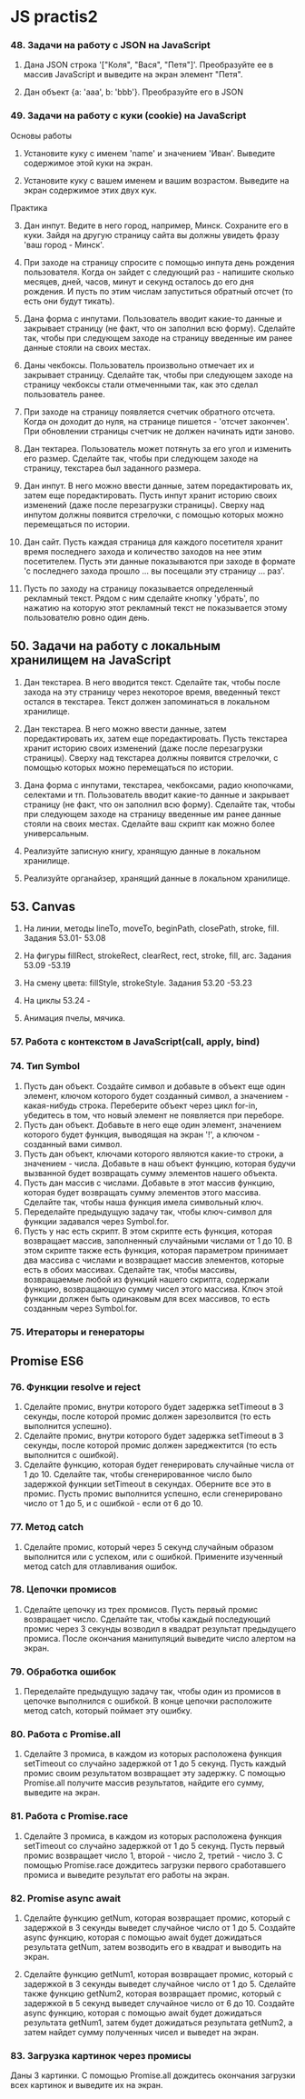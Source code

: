 # JS practis2

### 48. Задачи на работу с JSON на JavaScript
1. Дана JSON строка '["Коля", "Вася", "Петя"]'. Преобразуйте ее в массив JavaScript и выведите на экран элемент "Петя".

2. Дан объект {a: 'aaa', b: 'bbb'}. Преобразуйте его в JSON

### 49. Задачи на работу с куки (cookie) на JavaScript

Основы работы

1. Установите куку с именем 'name' и значением 'Иван'. Выведите содержимое этой куки на экран. 

2. Установите куку с вашем именем и вашим возрастом. Выведите на экран содержимое этих двух кук. 

Практика

3. Дан инпут. Ведите в него город, например, Минск. Сохраните его в куки. Зайдя на другую страницу сайта вы должны увидеть фразу 'ваш город - Минск'.

4. При заходе на страницу спросите с помощью инпута день рождения пользователя. Когда он зайдет с следующий раз - напишите сколько месяцев, дней, часов, минут и секунд осталось до его дня рождения. И пусть по этим числам запуститься обратный отсчет (то есть они будут тикать).

5. Дана форма с инпутами. Пользователь вводит какие-то данные и закрывает страницу (не факт, что он заполнил всю форму). Сделайте так, чтобы при следующем заходе на страницу введенные им ранее данные стояли на своих местах.

6. Даны чекбоксы. Пользователь произвольно отмечает их и закрывает страницу. Сделайте так, чтобы при следующем заходе на страницу чекбоксы стали отмеченными так, как это сделал пользователь ранее. 

7. При заходе на страницу появляется счетчик обратного отсчета. Когда он доходит до нуля, на странице пишется - 'отсчет закончен'. При обновлении страницы счетчик не должен начинать идти заново. 

8. Дан тектареа. Пользователь может потянуть за его угол и изменить его размер. Сделайте так, чтобы при следующем заходе на страницу, текстареа был заданного размера.

9. Дан инпут. В него можно ввести данные, затем поредактировать их, затем еще поредактировать. Пусть инпут хранит историю своих изменений (даже после перезагрузки страницы). Сверху над инпутом должны появится стрелочки, с помощью которых можно перемещаться по истории. 

10. Дан сайт. Пусть каждая страница для каждого посетителя хранит время последнего захода и количество заходов на нее этим посетителем. Пусть эти данные показываются при заходе в формате 'с последнего захода прошло ... вы посещали эту страницу ... раз'. 

11. Пусть по заходу на страницу показывается определенный рекламный текст. Рядом с ним сделайте кнопку 'убрать', по нажатию на которую этот рекламный текст не показывается этому пользователю ровно один день.

## 50. Задачи на работу с локальным хранилищем на JavaScript

1. Дан текстареа. В него вводится текст. Сделайте так, чтобы после захода на эту страницу через некоторое время, введенный текст остался в текстареа. Текст должен запоминаться в локальном хранилище.

2. Дан текстареа. В него можно ввести данные, затем поредактировать их, затем еще поредактировать. Пусть текстареа хранит историю своих изменений (даже после перезагрузки страницы). Сверху над текстареа должны появится стрелочки, с помощью которых можно перемещаться по истории.

3. Дана форма с инпутами, текстареа, чекбоксами, радио кнопочками, селектами и тп. Пользователь вводит какие-то данные и закрывает страницу (не факт, что он заполнил всю форму). Сделайте так, чтобы при следующем заходе на страницу введенные им ранее данные стояли на своих местах. Сделайте ваш скрипт как можно более универсальным.

4. Реализуйте записную книгу, хранящую данные в локальном хранилище.

5. Реализуйте органайзер, хранящий данные в локальном хранилище.

## 53. Canvas

1. На линии, методы lineTo, moveTo, beginPath, closePath, stroke, fill. Задания 53.01- 53.08

2. На фигуры fillRect, strokeRect, clearRect, rect, stroke, fill, arc. Задания 53.09 -53.19

3. На смену цвета: fillStyle, strokeStyle. Задания 53.20 -53.23

4. На циклы 53.24 -

5. Анимация пчелы, мячика.

### 57. Pаботa с контекстом в JavaScript(call, apply, bind)

### 74. Тип Symbol

1. Пусть дан объект. Создайте символ и добавьте в объект еще один элемент, ключом которого будет созданный символ, а значением - какая-нибудь строка. Переберите объект через цикл for-in, убедитесь в том, что новый элемент не появляется при переборе.
2. Пусть дан объект. Добавьте в него еще один элемент, значением которого будет функция, выводящая на экран '!', а ключом - созданный вами символ.
3. Пусть дан объект, ключами которого являются какие-то строки, а значением - числа. Добавьте в наш объект функцию, которая будучи вызванной будет возвращать сумму элементов нашего объекта.
4. Пусть дан массив с числами. Добавьте в этот массив функцию, которая будет возвращать сумму элементов этого массива. Сделайте так, чтобы наша функция имела символьный ключ.
5. Переделайте предыдущую задачу так, чтобы ключ-символ для функции задавался через Symbol.for.
6. Пусть у нас есть скрипт. В этом скрипте есть функция, которая возвращает массив, заполненный случайными числами от 1 до 10. В этом скрипте также есть функция, которая параметром принимает два массива с числами и возвращает массив элементов, которые есть в обоих массивах. Сделайте так, чтобы массивы, возвращаемые любой из функций нашего скрипта, содержали функцию, возвращающую сумму чисел этого массива. Ключ этой функции должен быть одинаковым для всех массивов, то есть созданным через Symbol.for.

### 75. Итераторы и генераторы


## Promise ES6

### 76. Функции resolve и reject

1. Сделайте промис, внутри которого будет задержка setTimeout в 3 секунды, после которой промис должен зарезолвится (то есть выполнится успешно).
2. Сделайте промис, внутри которого будет задержка setTimeout в 3 секунды, после которой промис должен зареджектится (то есть выполнится с ошибкой).
3. Сделайте функцию, которая будет генерировать случайные числа от 1 до 10. Сделайте так, чтобы сгенерированное число было задержкой функции setTimeout в секундах. Оберните все это в промис. Пусть промис выполнится успешно, если сгенерировано число от 1 до 5, и с ошибкой - если от 6 до 10.

### 77. Метод catch

1. Сделайте промис, который через 5 секунд случайным образом выполнится или с успехом, или с ошибкой. Примените изученный метод catch для отлавливания ошибок.

### 78. Цепочки промисов

1. Сделайте цепочку из трех промисов. Пусть первый промис возвращает число. Сделайте так, чтобы каждый последующий промис через 3 секунды возводил в квадрат результат предыдущего промиса. После окончания манипуляций выведите число алертом на экран.

### 79. Обработка ошибок

1. Переделайте предыдущую задачу так, чтобы один из промисов в цепочке выполнился с ошибкой. В конце цепочки расположите метод catch, который поймает эту ошибку.

### 80. Работа с Promise.all

1. Сделайте 3 промиса, в каждом из которых расположена функция setTimeout со случайно задержкой от 1 до 5 секунд. Пусть каждый промис своим результатом возвращает эту задержку. С помощью Promise.all получите массив результатов, найдите его сумму, выведите на экран.

### 81. Работа с Promise.race

1. Сделайте 3 промиса, в каждом из которых расположена функция setTimeout со случайно задержкой от 1 до 5 секунд. Пусть первый промис возвращает число 1, второй - число 2, третий - число 3. С помощью Promise.race дождитесь загрузки первого сработавшего промиса и выведите результат его работы на экран.

### 82. Promise async await

1. Сделайте функцию getNum, которая возвращает промис, который с задержкой в 3 секунды выведет случайное число от 1 до 5. Создайте async функцию, которая с помощью await будет дожидаться результата getNum, затем возводить его в квадрат и выводить на экран.

2. Сделайте функцию getNum1, которая возвращает промис, который с задержкой в 3 секунды выведет случайное число от 1 до 5. Сделайте также функцию getNum2, которая возвращает промис, который с задержкой в 5 секунд выведет случайное число от 6 до 10. Создайте async функцию, которая с помощью await будет дожидаться результата getNum1, затем будет дожидаться результата getNum2, а затем найдет сумму полученных чисел и выведет на экран.

### 83. Загрузка картинок через промисы

Даны 3 картинки. С помощью Promise.all дождитесь окончания загрузки всех картинок и выведите их на экран.
